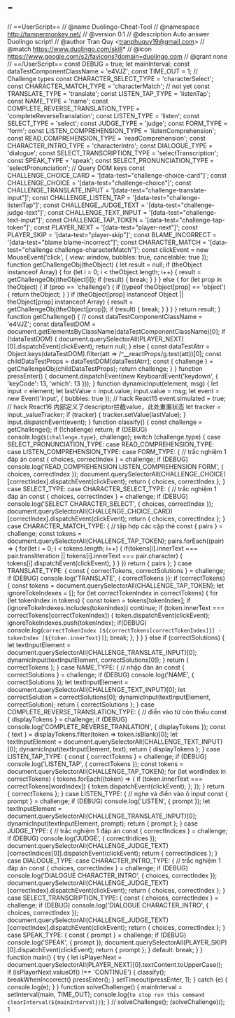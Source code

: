 # -
// ==UserScript== // @name         Duolingo-Cheat-Tool // @namespace    http://tampermonkey.net/ // @version      0.1 // @description  Auto answer Duolingo script! // @author       Tran Quy &lt;tranphuquy19@gmail.com> // @match        https://www.duolingo.com/skill* // @icon         https://www.google.com/s2/favicons?domain=duolingo.com // @grant        none // ==/UserScript==   const DEBUG = true; let mainInterval;   const dataTestComponentClassName = 'e4VJZ';   const TIME_OUT = 1;   // Challenge types const CHARACTER_SELECT_TYPE = 'characterSelect'; const CHARACTER_MATCH_TYPE = 'characterMatch'; // not yet const TRANSLATE_TYPE = 'translate'; const LISTEN_TAP_TYPE = 'listenTap'; const NAME_TYPE = 'name'; const COMPLETE_REVERSE_TRANSLATION_TYPE = 'completeReverseTranslation'; const LISTEN_TYPE = 'listen'; const SELECT_TYPE = 'select'; const JUDGE_TYPE = 'judge'; const FORM_TYPE = 'form'; const LISTEN_COMPREHENSION_TYPE = 'listenComprehension'; const READ_COMPREHENSION_TYPE = 'readComprehension'; const CHARACTER_INTRO_TYPE = 'characterIntro'; const DIALOGUE_TYPE = 'dialogue'; const SELECT_TRANSCRIPTION_TYPE = 'selectTranscription'; const SPEAK_TYPE = 'speak'; const SELECT_PRONUNCIATION_TYPE = 'selectPronunciation';   // Query DOM keys const CHALLENGE_CHOICE_CARD = '[data-test="challenge-choice-card"]'; const CHALLENGE_CHOICE = '[data-test="challenge-choice"]'; const CHALLENGE_TRANSLATE_INPUT = '[data-test="challenge-translate-input"]'; const CHALLENGE_LISTEN_TAP = '[data-test="challenge-listenTap"]'; const CHALLENGE_JUDGE_TEXT = '[data-test="challenge-judge-text"]'; const CHALLENGE_TEXT_INPUT = '[data-test="challenge-text-input"]'; const CHALLENGE_TAP_TOKEN = '[data-test="challenge-tap-token"]'; const PLAYER_NEXT = '[data-test="player-next"]'; const PLAYER_SKIP = '[data-test="player-skip"]'; const BLAME_INCORRECT = '[data-test="blame blame-incorrect"]'; const CHARACTER_MATCH = '[data-test="challenge challenge-characterMatch"]';   const clickEvent = new MouseEvent('click', {     view: window,     bubbles: true,     cancelable: true });   function getChallengeObj(theObject) {     let result = null;     if (theObject instanceof Array) {         for (let i = 0; i &lt; theObject.length; i++) {             result = getChallengeObj(theObject[i]);             if (result) {                 break;             }         }     }     else {         for (let prop in theObject) {             if (prop == 'challenge') {                 if (typeof theObject[prop] == 'object') {                     return theObject;                 }             }             if (theObject[prop] instanceof Object || theObject[prop] instanceof Array) {                 result = getChallengeObj(theObject[prop]);                 if (result) {                     break;                 }             }         }     }     return result; }   function getChallenge() {     // const dataTestComponentClassName = 'e4VJZ'; const dataTestDOM = document.getElementsByClassName(dataTestComponentClassName)[0];       if (!dataTestDOM) {         document.querySelectorAll(PLAYER_NEXT)[0].dispatchEvent(clickEvent);         return null;     } else {         const dataTestAtrr = Object.keys(dataTestDOM).filter(att => /^__reactProps/g.test(att))[0];         const childDataTestProps = dataTestDOM[dataTestAtrr];         const { challenge } = getChallengeObj(childDataTestProps);         return challenge;     } }   function pressEnter() {     document.dispatchEvent(new KeyboardEvent('keydown', { 'keyCode': 13, 'which': 13 })); }   function dynamicInput(element, msg) {     let input = element;     let lastValue = input.value;     input.value = msg;     let event = new Event('input', { bubbles: true });     // hack React15     event.simulated = true;     // hack React16 内部定义了descriptor拦截value，此处重置状态     let tracker = input._valueTracker;     if (tracker) {         tracker.setValue(lastValue);     }     input.dispatchEvent(event); }   function classify() {     const challenge = getChallenge();     if (!challenge) return;     if (DEBUG) console.log(`${challenge.type}`, challenge);     switch (challenge.type) {         case SELECT_PRONUNCIATION_TYPE:         case READ_COMPREHENSION_TYPE:         case LISTEN_COMPREHENSION_TYPE:         case FORM_TYPE: { // trắc nghiệm 1 đáp án             const { choices, correctIndex } = challenge;             if (DEBUG) console.log('READ_COMPREHENSION LISTEN_COMPREHENSION FORM', { choices, correctIndex });             document.querySelectorAll(CHALLENGE_CHOICE)[correctIndex].dispatchEvent(clickEvent);             return { choices, correctIndex };         }           case SELECT_TYPE:         case CHARACTER_SELECT_TYPE: { // trắc nghiệm 1 đáp án             const { choices, correctIndex } = challenge;             if (DEBUG) console.log('SELECT CHARACTER_SELECT', { choices, correctIndex });             document.querySelectorAll(CHALLENGE_CHOICE_CARD)[correctIndex].dispatchEvent(clickEvent);             return { choices, correctIndex };         }           case CHARACTER_MATCH_TYPE: { // tập hợp các cặp thẻ             const { pairs } = challenge;             const tokens = document.querySelectorAll(CHALLENGE_TAP_TOKEN);             pairs.forEach((pair) => {                 for(let i = 0; i &lt; tokens.length; i++) {                     if(tokens[i].innerText === pair.transliteration || tokens[i].innerText === pair.character) {                         tokens[i].dispatchEvent(clickEvent);                     }                 }             })             return { pairs };         }           case TRANSLATE_TYPE: {             const { correctTokens, correctSolutions } = challenge;             if (DEBUG) console.log('TRANSLATE', { correctTokens });             if (correctTokens) {                 const tokens = document.querySelectorAll(CHALLENGE_TAP_TOKEN);                 let ignoreTokeIndexes = []; for (let correctTokenIndex in correctTokens) {                     for (let tokenIndex in tokens) {                         const token = tokens[tokenIndex];                         if (ignoreTokeIndexes.includes(tokenIndex)) continue;                         if (token.innerText === correctTokens[correctTokenIndex]) {                             token.dispatchEvent(clickEvent);                             ignoreTokeIndexes.push(tokenIndex);                             if(DEBUG) console.log(`correctTokenIndex [${correctTokens[correctTokenIndex]}] - tokenIndex [${token.innerText}]`);                             break;                         };                     }                 }             } else if (correctSolutions) {                 let textInputElement = document.querySelectorAll(CHALLENGE_TRANSLATE_INPUT)[0];                 dynamicInput(textInputElement, correctSolutions[0]);             }               return { correctTokens };         }           case NAME_TYPE: { // nhập đán án             const { correctSolutions } = challenge;             if (DEBUG) console.log('NAME', { correctSolutions });             let textInputElement = document.querySelectorAll(CHALLENGE_TEXT_INPUT)[0];             let correctSolution = correctSolutions[0];             dynamicInput(textInputElement, correctSolution);             return { correctSolutions };         }           case COMPLETE_REVERSE_TRANSLATION_TYPE: { // điền vào từ còn thiếu             const { displayTokens } = challenge;             if (DEBUG) console.log('COMPLETE_REVERSE_TRANLATION', { displayTokens });             const { text } = displayTokens.filter(token => token.isBlank)[0];             let textInputElement = document.querySelectorAll(CHALLENGE_TEXT_INPUT)[0];             dynamicInput(textInputElement, text);             return { displayTokens };         }           case LISTEN_TAP_TYPE: {             const { correctTokens } = challenge;             if (DEBUG) console.log('LISTEN_TAP', { correctTokens });             const tokens = document.querySelectorAll(CHALLENGE_TAP_TOKEN);             for (let wordIndex in correctTokens) {                 tokens.forEach((token) => {                     if (token.innerText === correctTokens[wordIndex]) {                         token.dispatchEvent(clickEvent);                     };                 });             }             return { correctTokens };         }           case LISTEN_TYPE: { // nghe và điền vào ô input             const { prompt } = challenge;             if (DEBUG) console.log('LISTEN', { prompt });             let textInputElement = document.querySelectorAll(CHALLENGE_TRANSLATE_INPUT)[0];             dynamicInput(textInputElement, prompt);             return { prompt };         }           case JUDGE_TYPE: { // trắc nghiệm 1 đáp án             const { correctIndices } = challenge;             if (DEBUG) console.log('JUDGE', { correctIndices }); document.querySelectorAll(CHALLENGE_JUDGE_TEXT)[correctIndices[0]].dispatchEvent(clickEvent);             return { correctIndices };         }           case DIALOGUE_TYPE:         case CHARACTER_INTRO_TYPE: { // trắc nghiệm 1 đáp án             const { choices, correctIndex } = challenge;             if (DEBUG) console.log('DIALOGUE CHARACTER_INTRO', { choices, correctIndex });             document.querySelectorAll(CHALLENGE_JUDGE_TEXT)[correctIndex].dispatchEvent(clickEvent);             return { choices, correctIndex };         }           case SELECT_TRANSCRIPTION_TYPE: {             const { choices, correctIndex } = challenge;             if (DEBUG) console.log('DIALOGUE CHARACTER_INTRO', { choices, correctIndex });             document.querySelectorAll(CHALLENGE_JUDGE_TEXT)[correctIndex].dispatchEvent(clickEvent);             return { choices, correctIndex };         }           case SPEAK_TYPE: {             const { prompt } = challenge;             if (DEBUG) console.log('SPEAK', { prompt });             document.querySelectorAll(PLAYER_SKIP)[0].dispatchEvent(clickEvent);             return { prompt };         }           default:             break;     } }  function main() {     try {         let isPlayerNext = document.querySelectorAll(PLAYER_NEXT)[0].textContent.toUpperCase();         if (isPlayerNext.valueOf() !== 'CONTINUE') {             classify();             breakWhenIncorrect()             pressEnter();         }         setTimeout(pressEnter, 1);     } catch (e) {         console.log(e);     } }   function solveChallenge() {     mainInterval = setInterval(main, TIME_OUT);     console.log(`to stop run this command clearInterval(${mainInterval})`); }   // solveChallenge(); (solveChallenge)(); 1

